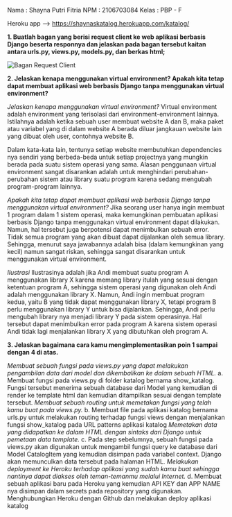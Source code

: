 Nama    : Shayna Putri Fitria
NPM     : 2106703084
Kelas   : PBP - F

Heroku app --> https://shaynaskatalog.herokuapp.com/katalog/ 

**1. Buatlah bagan yang berisi request client ke web aplikasi berbasis Django beserta responnya dan jelaskan pada bagan tersebut kaitan antara urls.py, views.py, models.py, dan berkas html;**

![Bagan Request Client](https://github.com/shaynaputri/tugas2-pbp/blob/main/katalog/pola-django.png)

**2. Jelaskan kenapa menggunakan virtual environment? Apakah kita tetap dapat membuat aplikasi web berbasis Django tanpa menggunakan virtual environment?**

*Jelaskan kenapa menggunakan virtual environment?*
Virtual environment adalah environment yang terisolasi dari environment-environment lainnya. Istilahnya adalah ketika sebuah user membuat website A dan B, maka paket atau variabel yang di dalam website A berada diluar jangkauan website lain yang dibuat oleh user, contohnya website B.

Dalam kata-kata lain, tentunya setiap website membutuhkan dependencies nya sendiri yang berbeda-beda untuk setiap projectnya yang mungkin berada pada suatu sistem operasi yang sama. Alasan penggunaan virtual environment sangat disarankan adalah untuk menghindari perubahan-perubahan sistem atau library suatu program karena sedang mengubah program-program lainnya.

*Apakah kita tetap dapat membuat aplikasi web berbasis Django tanpa menggunakan virtual environment?*
Jika seorang user hanya ingin membuat 1 program dalam 1 sistem operasi, maka kemungkinan pembuatan aplikasi berbasis Django tanpa menggunakan virtual environment dapat dilakukan. Namun, hal tersebut juga berpotensi dapat menimbulkan sebuah error. Tidak semua program yang akan dibuat dapat dijalankan oleh semua library. Sehingga, menurut saya jawabannya adalah bisa (dalam kemungkinan yang kecil) namun sangat riskan, sehingga sangat disarankan untuk menggunakan virtual environment.

*Ilustrasi*
Ilustrasinya adalah jika Andi membuat suatu program A menggunakan library X karena memang library itulah yang sesuai dengan ketentuan program A, sehingga sistem operasi yang digunakan oleh Andi adalah menggunakan library X. Namun, Andi ingin membuat program kedua, yaitu B yang tidak dapat menggunakan library X, tetapi program B perlu menggunakan library Y untuk bisa dijalankan. Sehingga, Andi perlu mengubah library nya menjadi library Y pada sistem operasinya. Hal tersebut dapat menimbulkan error pada program A karena sistem operasi Andi tidak lagi menjalankan library X yang dibutuhkan oleh program A.

**3. Jelaskan bagaimana cara kamu mengimplementasikan poin 1 sampai dengan 4 di atas.**

*Membuat sebuah fungsi pada views.py yang dapat melakukan pengambilan data dari model dan dikembalikan ke dalam sebuah HTML.*
a. Membuat fungsi pada views.py di folder katalog bernama show_katalog. Fungsi tersebut menerima sebuah database dari Model yang kemudian di render ke template html dan kemudian ditampilkan sesuai dengan template tersebut.
*Membuat sebuah routing untuk memetakan fungsi yang telah kamu buat pada views.py.*
b. Membuat file pada aplikasi katalog bernama urls.py untuk melakukan routing terhadap fungsi views dengan menjalankan fungsi show_katalog pada URL patterns aplikasi katalog
*Memetakan data yang didapatkan ke dalam HTML dengan sintaks dari Django untuk pemetaan data template.*
c. Pada step sebelumnya, sebuah fungsi pada views.py akan digunakan untuk mengambil fungsi query ke database dari Model CatalogItem yang kemudian disimpan pada variabel context. Django akan memunculkan data tersebut pada halaman HTML.
*Melakukan deployment ke Heroku terhadap aplikasi yang sudah kamu buat sehingga nantinya dapat diakses oleh teman-temanmu melalui Internet.*
d. Membuat sebuah aplikasi baru pada Heroku yang kemudian API KEY dan APP NAME nya disimpan dalam secrets pada repository yang digunakan. Menghubungkan Heroku dengan Github dan melakukan deploy aplikasi katalog
    

